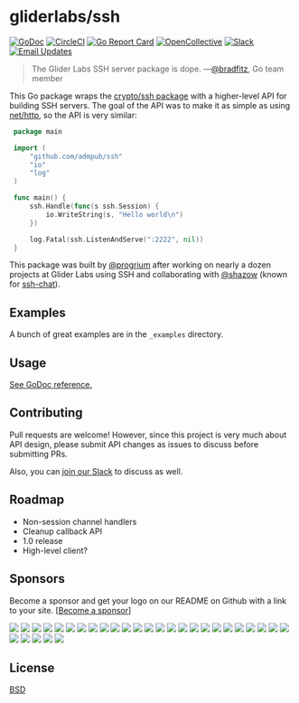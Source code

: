 # gliderlabs/ssh

[![GoDoc](https://godoc.org/github.com/admpub/ssh?status.svg)](https://godoc.org/github.com/admpub/ssh) 
[![CircleCI](https://img.shields.io/circleci/project/github/gliderlabs/ssh.svg)](https://circleci.com/gh/gliderlabs/ssh)
[![Go Report Card](https://goreportcard.com/badge/github.com/admpub/ssh)](https://goreportcard.com/report/github.com/admpub/ssh) 
[![OpenCollective](https://opencollective.com/ssh/sponsors/badge.svg)](#sponsors)
[![Slack](http://slack.gliderlabs.com/badge.svg)](http://slack.gliderlabs.com) 
[![Email Updates](https://img.shields.io/badge/updates-subscribe-yellow.svg)](https://app.convertkit.com/landing_pages/243312)

> The Glider Labs SSH server package is dope.  &mdash;[@bradfitz](https://twitter.com/bradfitz), Go team member

This Go package wraps the [crypto/ssh
package](https://godoc.org/golang.org/x/crypto/ssh) with a higher-level API for
building SSH servers. The goal of the API was to make it as simple as using
[net/http](https://golang.org/pkg/net/http/), so the API is very similar:

```go
 package main

 import (
     "github.com/admpub/ssh"
     "io"
     "log"
 )

 func main() {
     ssh.Handle(func(s ssh.Session) {
         io.WriteString(s, "Hello world\n")
     })  

     log.Fatal(ssh.ListenAndServe(":2222", nil))
 }

```
This package was built by [@progrium](https://twitter.com/progrium) after working on nearly a dozen projects at Glider Labs using SSH and collaborating with [@shazow](https://twitter.com/shazow) (known for [ssh-chat](https://github.com/shazow/ssh-chat)).

## Examples

A bunch of great examples are in the `_examples` directory.

## Usage

[See GoDoc reference.](https://godoc.org/github.com/admpub/ssh)

## Contributing

Pull requests are welcome! However, since this project is very much about API
design, please submit API changes as issues to discuss before submitting PRs.

Also, you can [join our Slack](http://slack.gliderlabs.com) to discuss as well.

## Roadmap

* Non-session channel handlers
* Cleanup callback API
* 1.0 release
* High-level client?

## Sponsors

Become a sponsor and get your logo on our README on Github with a link to your site. [[Become a sponsor](https://opencollective.com/ssh#sponsor)]

<a href="https://opencollective.com/ssh/sponsor/0/website" target="_blank"><img src="https://opencollective.com/ssh/sponsor/0/avatar.svg"></a>
<a href="https://opencollective.com/ssh/sponsor/1/website" target="_blank"><img src="https://opencollective.com/ssh/sponsor/1/avatar.svg"></a>
<a href="https://opencollective.com/ssh/sponsor/2/website" target="_blank"><img src="https://opencollective.com/ssh/sponsor/2/avatar.svg"></a>
<a href="https://opencollective.com/ssh/sponsor/3/website" target="_blank"><img src="https://opencollective.com/ssh/sponsor/3/avatar.svg"></a>
<a href="https://opencollective.com/ssh/sponsor/4/website" target="_blank"><img src="https://opencollective.com/ssh/sponsor/4/avatar.svg"></a>
<a href="https://opencollective.com/ssh/sponsor/5/website" target="_blank"><img src="https://opencollective.com/ssh/sponsor/5/avatar.svg"></a>
<a href="https://opencollective.com/ssh/sponsor/6/website" target="_blank"><img src="https://opencollective.com/ssh/sponsor/6/avatar.svg"></a>
<a href="https://opencollective.com/ssh/sponsor/7/website" target="_blank"><img src="https://opencollective.com/ssh/sponsor/7/avatar.svg"></a>
<a href="https://opencollective.com/ssh/sponsor/8/website" target="_blank"><img src="https://opencollective.com/ssh/sponsor/8/avatar.svg"></a>
<a href="https://opencollective.com/ssh/sponsor/9/website" target="_blank"><img src="https://opencollective.com/ssh/sponsor/9/avatar.svg"></a>
<a href="https://opencollective.com/ssh/sponsor/10/website" target="_blank"><img src="https://opencollective.com/ssh/sponsor/10/avatar.svg"></a>
<a href="https://opencollective.com/ssh/sponsor/11/website" target="_blank"><img src="https://opencollective.com/ssh/sponsor/11/avatar.svg"></a>
<a href="https://opencollective.com/ssh/sponsor/12/website" target="_blank"><img src="https://opencollective.com/ssh/sponsor/12/avatar.svg"></a>
<a href="https://opencollective.com/ssh/sponsor/13/website" target="_blank"><img src="https://opencollective.com/ssh/sponsor/13/avatar.svg"></a>
<a href="https://opencollective.com/ssh/sponsor/14/website" target="_blank"><img src="https://opencollective.com/ssh/sponsor/14/avatar.svg"></a>
<a href="https://opencollective.com/ssh/sponsor/15/website" target="_blank"><img src="https://opencollective.com/ssh/sponsor/15/avatar.svg"></a>
<a href="https://opencollective.com/ssh/sponsor/16/website" target="_blank"><img src="https://opencollective.com/ssh/sponsor/16/avatar.svg"></a>
<a href="https://opencollective.com/ssh/sponsor/17/website" target="_blank"><img src="https://opencollective.com/ssh/sponsor/17/avatar.svg"></a>
<a href="https://opencollective.com/ssh/sponsor/18/website" target="_blank"><img src="https://opencollective.com/ssh/sponsor/18/avatar.svg"></a>
<a href="https://opencollective.com/ssh/sponsor/19/website" target="_blank"><img src="https://opencollective.com/ssh/sponsor/19/avatar.svg"></a>
<a href="https://opencollective.com/ssh/sponsor/20/website" target="_blank"><img src="https://opencollective.com/ssh/sponsor/20/avatar.svg"></a>
<a href="https://opencollective.com/ssh/sponsor/21/website" target="_blank"><img src="https://opencollective.com/ssh/sponsor/21/avatar.svg"></a>
<a href="https://opencollective.com/ssh/sponsor/22/website" target="_blank"><img src="https://opencollective.com/ssh/sponsor/22/avatar.svg"></a>
<a href="https://opencollective.com/ssh/sponsor/23/website" target="_blank"><img src="https://opencollective.com/ssh/sponsor/23/avatar.svg"></a>
<a href="https://opencollective.com/ssh/sponsor/24/website" target="_blank"><img src="https://opencollective.com/ssh/sponsor/24/avatar.svg"></a>
<a href="https://opencollective.com/ssh/sponsor/25/website" target="_blank"><img src="https://opencollective.com/ssh/sponsor/25/avatar.svg"></a>
<a href="https://opencollective.com/ssh/sponsor/26/website" target="_blank"><img src="https://opencollective.com/ssh/sponsor/26/avatar.svg"></a>
<a href="https://opencollective.com/ssh/sponsor/27/website" target="_blank"><img src="https://opencollective.com/ssh/sponsor/27/avatar.svg"></a>
<a href="https://opencollective.com/ssh/sponsor/28/website" target="_blank"><img src="https://opencollective.com/ssh/sponsor/28/avatar.svg"></a>
<a href="https://opencollective.com/ssh/sponsor/29/website" target="_blank"><img src="https://opencollective.com/ssh/sponsor/29/avatar.svg"></a>

## License

[BSD](LICENSE)
